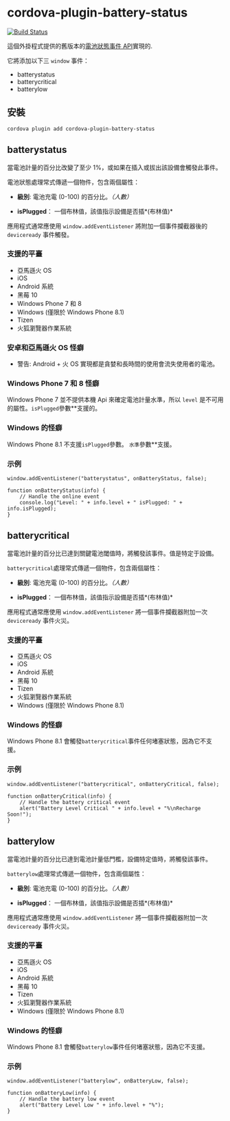 <!--
# license: Licensed to the Apache Software Foundation (ASF) under one
#         or more contributor license agreements.  See the NOTICE file
#         distributed with this work for additional information
#         regarding copyright ownership.  The ASF licenses this file
#         to you under the Apache License, Version 2.0 (the
#         "License"); you may not use this file except in compliance
#         with the License.  You may obtain a copy of the License at
#
#           http://www.apache.org/licenses/LICENSE-2.0
#
#         Unless required by applicable law or agreed to in writing,
#         software distributed under the License is distributed on an
#         "AS IS" BASIS, WITHOUT WARRANTIES OR CONDITIONS OF ANY
#         KIND, either express or implied.  See the License for the
#         specific language governing permissions and limitations
#         under the License.
-->

# cordova-plugin-battery-status

[![Build Status](https://travis-ci.org/apache/cordova-plugin-battery-status.svg)](https://travis-ci.org/apache/cordova-plugin-battery-status)

這個外掛程式提供的舊版本的[電池狀態事件 API](http://www.w3.org/TR/2011/WD-battery-status-20110915/)實現的.

它將添加以下三 `window` 事件：

* batterystatus
* batterycritical
* batterylow

## 安裝

    cordova plugin add cordova-plugin-battery-status

## batterystatus

當電池計量的百分比改變了至少 1%，或如果在插入或拔出該設備會觸發此事件。

電池狀態處理常式傳遞一個物件，包含兩個屬性：

* **級別**: 電池充電 (0-100) 的百分比。*（人數）*

* **isPlugged**： 一個布林值，該值指示設備是否插*(布林值)*

應用程式通常應使用 `window.addEventListener` 將附加一個事件攔截器後的 `deviceready` 事件觸發。

### 支援的平臺

* 亞馬遜火 OS
* iOS
* Android 系統
* 黑莓 10
* Windows Phone 7 和 8
* Windows (僅限於 Windows Phone 8.1)
* Tizen
* 火狐瀏覽器作業系統

### 安卓和亞馬遜火 OS 怪癖

* 警告: Android + 火 OS 實現都是貪婪和長時間的使用會流失使用者的電池。

### Windows Phone 7 和 8 怪癖

Windows Phone 7 並不提供本機 Api 來確定電池計量水準，所以 `level` 是不可用的屬性。`isPlugged`參數**支援的。

### Windows 的怪癖

Windows Phone 8.1 不支援`isPlugged`參數。 `水準`參數**支援。

### 示例

    window.addEventListener("batterystatus", onBatteryStatus, false);
    
    function onBatteryStatus(info) {
        // Handle the online event
        console.log("Level: " + info.level + " isPlugged: " + info.isPlugged);
    }

## batterycritical

當電池計量的百分比已達到關鍵電池閾值時，將觸發該事件。值是特定于設備。

`batterycritical`處理常式傳遞一個物件，包含兩個屬性：

* **級別**: 電池充電 (0-100) 的百分比。*（人數）*

* **isPlugged**： 一個布林值，該值指示設備是否插*(布林值)*

應用程式通常應使用 `window.addEventListener` 將一個事件攔截器附加一次 `deviceready` 事件火災。

### 支援的平臺

* 亞馬遜火 OS
* iOS
* Android 系統
* 黑莓 10
* Tizen
* 火狐瀏覽器作業系統
* Windows (僅限於 Windows Phone 8.1)

### Windows 的怪癖

Windows Phone 8.1 會觸發`batterycritical`事件任何堵塞狀態，因為它不支援。

### 示例

    window.addEventListener("batterycritical", onBatteryCritical, false);
    
    function onBatteryCritical(info) {
        // Handle the battery critical event
        alert("Battery Level Critical " + info.level + "%\nRecharge Soon!");
    }

## batterylow

當電池計量的百分比已達到電池計量低門檻，設備特定值時，將觸發該事件。

`batterylow`處理常式傳遞一個物件，包含兩個屬性：

* **級別**: 電池充電 (0-100) 的百分比。*（人數）*

* **isPlugged**： 一個布林值，該值指示設備是否插*(布林值)*

應用程式通常應使用 `window.addEventListener` 將一個事件攔截器附加一次 `deviceready` 事件火災。

### 支援的平臺

* 亞馬遜火 OS
* iOS
* Android 系統
* 黑莓 10
* Tizen
* 火狐瀏覽器作業系統
* Windows (僅限於 Windows Phone 8.1)

### Windows 的怪癖

Windows Phone 8.1 會觸發`batterylow`事件任何堵塞狀態，因為它不支援。

### 示例

    window.addEventListener("batterylow", onBatteryLow, false);
    
    function onBatteryLow(info) {
        // Handle the battery low event
        alert("Battery Level Low " + info.level + "%");
    }